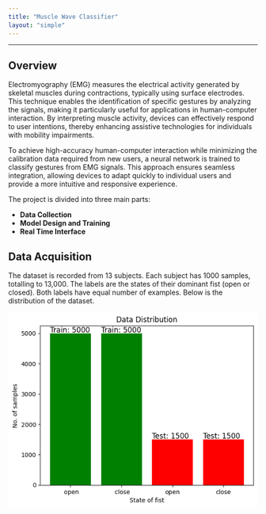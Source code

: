 ```yaml
---
title: "Muscle Wave Classifier"
layout: "simple"
---
```


---

## Overview

Electromyography (EMG) measures the electrical activity generated by skeletal muscles during contractions, typically using surface electrodes. This technique enables the identification of specific gestures by analyzing the signals, making it particularly useful for applications in human-computer interaction. By interpreting muscle activity, devices can effectively respond to user intentions, thereby enhancing assistive technologies for individuals with mobility impairments.

To achieve high-accuracy human-computer interaction while minimizing the calibration data required from new users, a neural network is trained to classify gestures from EMG signals. This approach ensures seamless integration, allowing devices to adapt quickly to individual users and provide a more intuitive and responsive experience.

The project is divided into three main parts:

* **Data Collection**
* **Model Design and Training**
* **Real Time Interface**

## Data Acquisition

The dataset is recorded from 13 subjects. Each subject has 1000 samples, totalling to 13,000. The labels are the states of their dominant fist (open or closed). Both labels have equal number of examples. Below is the distribution of the dataset.

![data-distribution](./data_distribution.png)


